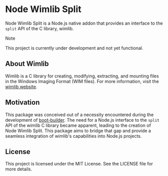 # Node Wimlib Split

Node Wimlib Split is a Node.js native addon that provides an interface to the `split` API of the C library, wimlib.

> [!NOTE]
> This project is currently under development and not yet functional.

## About Wimlib

Wimlib is a C library for creating, modifying, extracting, and mounting files in the Windows Imaging Format (WIM files). For more information, visit the [wimlib website](https://wimlib.net/).

## Motivation

This package was conceived out of a necessity encountered during the development of [boot-builder](https://github.com/kyleaupton/boot-builder). The need for a Node.js interface to the `split` API of the wimlib C library became apparent, leading to the creation of Node Wimlib Split. This package aims to bridge that gap and provide a seamless integration of wimlib's capabilities into Node.js projects.

## License

This project is licensed under the MIT License. See the LICENSE file for more details.